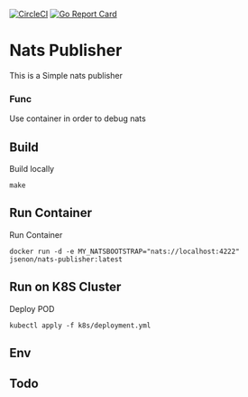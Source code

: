[![CircleCI](https://circleci.com/gh/jsenon/nats-publisher.svg?style=svg)](https://circleci.com/gh/jsenon/nats-publisher)
[![Go Report Card](https://goreportcard.com/badge/github.com/jsenon/nats-publisher)](https://goreportcard.com/report/github.com/jsenon/nats-publisher)

# Nats Publisher
 
This is a Simple nats publisher

### Func

Use container in order to debug nats 

## Build

Build locally
```
make 
```

## Run Container

Run Container
```
docker run -d -e MY_NATSBOOTSTRAP="nats://localhost:4222"  jsenon/nats-publisher:latest
```

## Run on K8S Cluster

Deploy POD
```
kubectl apply -f k8s/deployment.yml
```

## Env


## Todo

